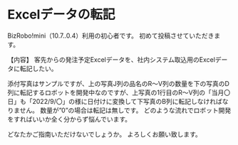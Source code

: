 # Excelデータの転記

BizRobo!mini（10.7..0.4）利用の初心者です。
初めて投稿させていただきます。

【内容】
客先からの発注予定Excelデータを、社内システム取込用のExcelデータに転記したい。

添付写真はサンプルですが、上の写真J列の品名のR～V列の数量を下の写真のD列に転記するロボットを開発中なのですが、上写真の1行目のR～V列の「当月〇日」も「2022/9/〇」の様に日付けに変換して下写真のB列に転記しなければなりません。
数量が”0”の場合は転記は無しです。
どのような流れでロボット開発をすればいいか全く分からず悩んでいます。

どなたかご指南いただけないでしょうか。
よろしくお願い致します。
